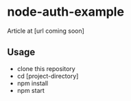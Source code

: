 # node-auth-example
Article at [url coming soon]


## Usage
- clone this repository
- cd [project-directory]
- npm install
- npm start  